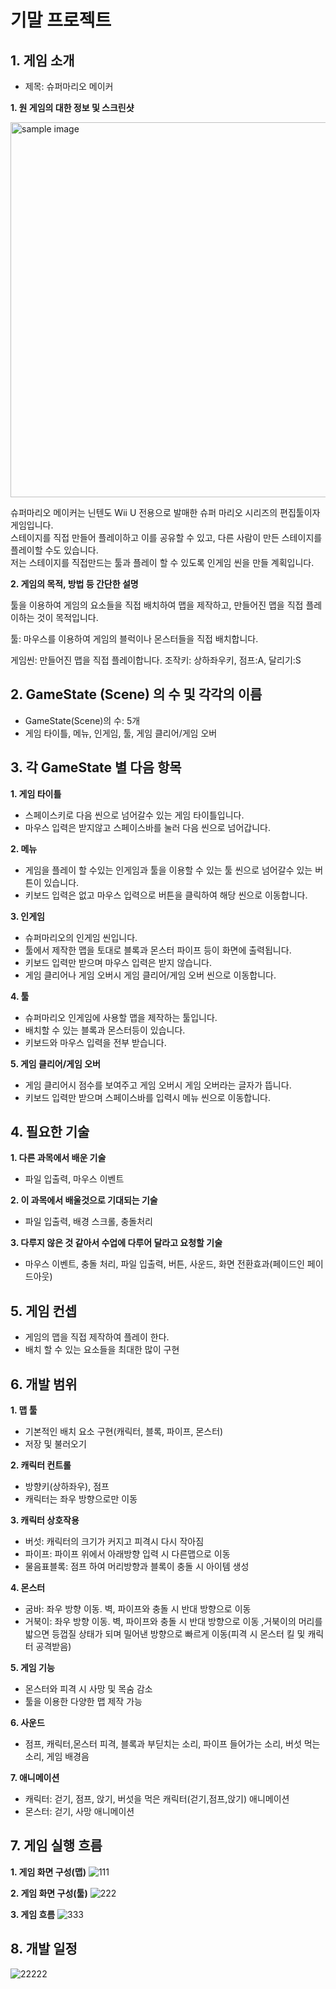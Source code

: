 # 기말 프로젝트  

## 1. 게임 소개
 * 제목: 슈퍼마리오 메이커
 
 **1. 원 게임의 대한 정보 및 스크린샷**
 
 <a href="#"><img src="http://img.tf.co.kr/article/home/2015/10/01/201548081443658722.jpg" width="600px" alt="sample image"></a> 
 
 슈퍼마리오 메이커는 닌텐도 Wii U 전용으로 발매한 슈퍼 마리오 시리즈의 편집툴이자 게임입니다.  
 스테이지를 직접 만들어 플레이하고 이를 공유할 수 있고, 다른 사람이 만든 스테이지를 플레이할 수도 있습니다.  
 저는 스테이지를 직접만드는 툴과 플레이 할 수 있도록 인게임 씬을 만들 계획입니다.
 
 **2. 게임의 목적, 방법 등 간단한 설명**
 
 툴을 이용하여 게임의 요소들을 직접 배치하여 맵을 제작하고, 만들어진 맵을 직접 플레이하는 것이 목적입니다.
 
 
 툴: 마우스를 이용하여 게임의 블럭이나 몬스터들을 직접 배치합니다.
 
 게임씬: 만들어진 맵을 직접 플레이합니다. 조작키: 상하좌우키, 점프:A, 달리기:S
 
 
 ## 2. GameState (Scene) 의 수 및 각각의 이름
 
 * GameState(Scene)의 수: 5개
 * 게임 타이틀, 메뉴, 인게임, 툴, 게임 클리어/게임 오버
 
 
 ## 3. 각 GameState 별 다음 항목
 **1. 게임 타이틀**
 - 스페이스키로 다음 씬으로 넘어갈수 있는 게임 타이틀입니다.
 - 마우스 입력은 받지않고 스페이스바를 눌러 다음 씬으로 넘어갑니다. 
 
 **2. 메뉴**  
 - 게임을 플레이 할 수있는 인게임과 툴을 이용할 수 있는 툴 씬으로 넘어갈수 있는 버튼이 있습니다.
 - 키보드 입력은 없고 마우스 입력으로 버튼을 클릭하여 해당 씬으로 이동합니다.  
 
 **3. 인게임**
 - 슈퍼마리오의 인게임 씬입니다.
 - 툴에서 제작한 맵을 토대로 블록과 몬스터 파이프 등이 화면에 출력됩니다.
 - 키보드 입력만 받으며 마우스 입력은 받지 않습니다.
 - 게임 클리어나 게임 오버시 게임 클리어/게임 오버 씬으로 이동합니다.  
 
 **4. 툴**
 - 슈퍼마리오 인게임에 사용할 맵을 제작하는 툴입니다.
 - 배치할 수 있는 블록과 몬스터등이 있습니다.
 - 키보드와 마우스 입력을 전부 받습니다.  
 
 **5. 게임 클리어/게임 오버**
 - 게임 클리어시 점수를 보여주고 게임 오버시 게임 오버라는 글자가 뜹니다.
 - 키보드 입력만 받으며 스페이스바를 입력시 메뉴 씬으로 이동합니다.
 
 ## 4. 필요한 기술  
 **1. 다른 과목에서 배운 기술**  
 - 파일 입출력, 마우스 이벤트  
 
 **2. 이 과목에서 배울것으로 기대되는 기술**  
 - 파일 입출력, 배경 스크롤, 충돌처리  
 
 **3. 다루지 않은 것 같아서 수업에 다루어  달라고 요청할 기술**  
 - 마우스 이벤트, 충돌 처리, 파일 입출력, 버튼, 사운드, 화면 전환효과(페이드인 페이드아웃)
 
 ## 5. 게임 컨셉
 - 게임의 맵을 직접 제작하여 플레이 한다.
 - 배치 할 수 있는 요소들을 최대한 많이 구현

 ## 6. 개발 범위
 **1. 맵 툴**
 - 기본적인 배치 요소 구현(캐릭터, 블록, 파이프, 몬스터)
 - 저장 및 불러오기
 
 **2. 캐릭터 컨트롤**
 - 방향키(상하좌우), 점프
 - 캐릭터는 좌우 방향으로만 이동
 
 **3. 캐릭터 상호작용**
 - 버섯: 캐릭터의 크기가 커지고 피격시 다시 작아짐
 - 파이프: 파이프 위에서 아래방향 입력 시 다른맵으로 이동
 - 물음표블록: 점프 하여 머리방향과 블록이 충돌 시 아이템 생성

 **4. 몬스터**
 - 굼바: 좌우 방향 이동. 벽, 파이프와 충돌 시 반대 방향으로 이동
 - 거북이: 좌우 방향 이동. 벽, 파이프와 충돌 시 반대 방향으로 이동 ,거북이의 머리를 밟으면 등껍질 상태가 되며 밀어낸 방향으로 빠르게 이동(피격 시 몬스터 킬 및 캐릭터 공격받음)
 
 **5. 게임 기능**
 - 몬스터와 피격 시 사망 및 목숨 감소
 - 툴을 이용한 다양한 맵 제작 가능
 
 **6. 사운드**
 - 점프, 캐릭터,몬스터 피격, 블록과 부딛치는 소리, 파이프 들어가는 소리, 버섯 먹는소리, 게임 배경음

 **7. 애니메이션**
 - 캐릭터: 걷기, 점프, 앉기, 버섯을 먹은 캐릭터(걷기,점프,앉기) 애니메이션
 - 몬스터: 걷기, 사망 애니메이션
 
 ## 7. 게임 실행 흐름
 
 **1. 게임 화면 구성(맵)**
 ![111](https://user-images.githubusercontent.com/66163299/95560300-0c9bcd80-0a54-11eb-84eb-85bb9ee2f867.PNG)
 
 **2. 게임 화면 구성(툴)**
 ![222](https://user-images.githubusercontent.com/66163299/95560435-3e149900-0a54-11eb-8bd3-bb2a9a7bbc4e.PNG)
 
 **3. 게임 흐름**
 ![333](https://user-images.githubusercontent.com/66163299/95560444-3fde5c80-0a54-11eb-96f6-6cf9b6bd1545.PNG)
 
 ## 8. 개발 일정
 ![22222](https://user-images.githubusercontent.com/66163299/96332678-5ca41100-10a0-11eb-82a0-f5e6d72626f7.PNG)

